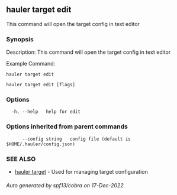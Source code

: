 ## hauler target edit

This command will open the target config in text editor

### Synopsis


Description:
This command will open the target config in text editor

Example Command:
```
hauler target edit
```
		

```
hauler target edit [flags]
```

### Options

```
  -h, --help   help for edit
```

### Options inherited from parent commands

```
      --config string   config file (default is $HOME/.hauler/config.json)
```

### SEE ALSO

* [hauler target](hauler_target.md)	 - Used for managing target configuration

###### Auto generated by spf13/cobra on 17-Dec-2022
